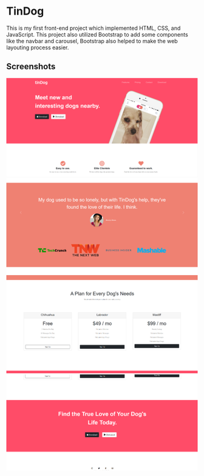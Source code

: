 # TinDog
This is my first front-end project which implemented HTML, CSS, and JavaScript. This project also utilized Bootstrap to add some components like the navbar and carousel, Bootstrap also helped to make the web layouting process easier.

## Screenshots
![ss1](screenshots/Screenshot_1.png)
![ss2](screenshots/Screenshot_2.png)
![ss3](screenshots/Screenshot_3.png)
![ss4](screenshots/Screenshot_4.png)
